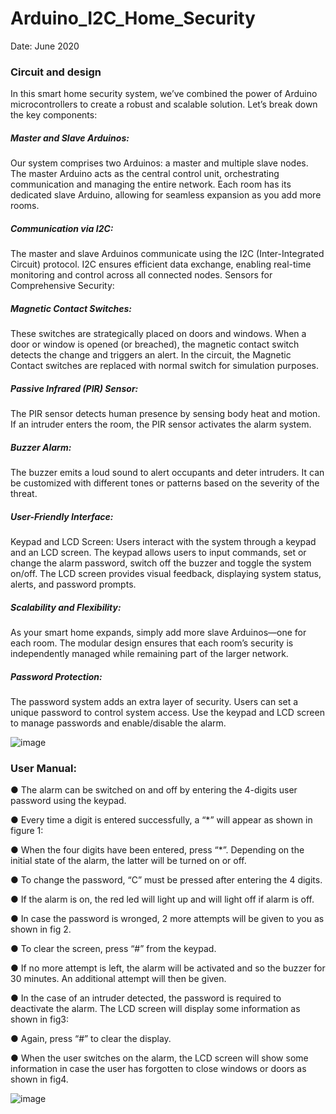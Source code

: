 # Arduino_I2C_Home_Security
Date: June 2020

### Circuit and design

In this smart home security system, we’ve combined the power of Arduino microcontrollers to create a robust and scalable solution. Let’s break down the key components:

##### Master and Slave Arduinos:
Our system comprises two Arduinos: a master and multiple slave nodes.
The master Arduino acts as the central control unit, orchestrating communication and managing the entire network.
Each room has its dedicated slave Arduino, allowing for seamless expansion as you add more rooms.
##### Communication via I2C:
The master and slave Arduinos communicate using the I2C (Inter-Integrated Circuit) protocol.
I2C ensures efficient data exchange, enabling real-time monitoring and control across all connected nodes.
Sensors for Comprehensive Security:
##### Magnetic Contact Switches:
These switches are strategically placed on doors and windows.
When a door or window is opened (or breached), the magnetic contact switch detects the change and triggers an alert.
In the circuit, the Magnetic Contact switches are replaced with normal switch for simulation purposes.
##### Passive Infrared (PIR) Sensor:
The PIR sensor detects human presence by sensing body heat and motion.
If an intruder enters the room, the PIR sensor activates the alarm system.
##### Buzzer Alarm:
The buzzer emits a loud sound to alert occupants and deter intruders.
It can be customized with different tones or patterns based on the severity of the threat.
##### User-Friendly Interface:
Keypad and LCD Screen:
Users interact with the system through a keypad and an LCD screen.
The keypad allows users to input commands, set or change the alarm password, switch off the buzzer and toggle the system on/off.
The LCD screen provides visual feedback, displaying system status, alerts, and password prompts.
##### Scalability and Flexibility:
As your smart home expands, simply add more slave Arduinos—one for each room.
The modular design ensures that each room’s security is independently managed while remaining part of the larger network.
##### Password Protection:
The password system adds an extra layer of security.
Users can set a unique password to control system access.
Use the keypad and LCD screen to manage passwords and enable/disable the alarm.


![image](https://github.com/Mouneerm/Arduino_I2C_Home_Security/assets/45911394/1a00ec90-4ae6-4c89-81cd-99cf02077ee6)

### User Manual:

● The alarm can be switched on and off by entering the 4-digits user password using the
keypad.

● Every time a digit is entered successfully, a “*” will appear as shown in figure 1:

● When the four digits have been entered, press “*”. Depending on the initial state of the
alarm, the latter will be turned on or off.

● To change the password, “C” must be pressed after entering the 4 digits.

● If the alarm is on, the red led will light up and will light off if alarm is off.

● In case the password is wronged, 2 more attempts will be given to you as shown in fig 2.

● To clear the screen, press “#” from the keypad.

● If no more attempt is left, the alarm will be activated and so the buzzer for 30 minutes.
An additional attempt will then be given.

● In the case of an intruder detected, the password is required to deactivate the alarm. The
LCD screen will display some information as shown in fig3:

● Again, press “#” to clear the display.

● When the user switches on the alarm, the LCD screen will show some information in case
the user has forgotten to close windows or doors as shown in fig4.


![image](https://github.com/Mouneerm/Arduino_I2C_Home_Security/assets/45911394/c212882a-e8d8-49bf-ab5e-8adae75d54b8)


